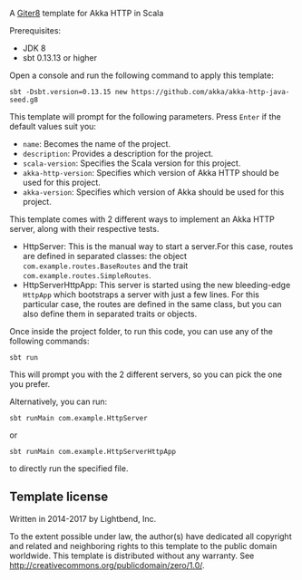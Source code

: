 A [Giter8][g8] template for Akka HTTP in Scala

Prerequisites:
- JDK 8
- sbt 0.13.13 or higher

Open a console and run the following command to apply this template:
 ```
sbt -Dsbt.version=0.13.15 new https://github.com/akka/akka-http-java-seed.g8
 ```

This template will prompt for the following parameters. Press `Enter` if the default values suit you:
- `name`: Becomes the name of the project.
- `description`: Provides a description for the project.
- `scala-version`: Specifies the Scala version for this project.
- `akka-http-version`: Specifies which version of Akka HTTP should be used for this project.
- `akka-version`: Specifies which version of Akka should be used for this project.

This template comes with 2 different ways to implement an Akka HTTP server, along with their respective tests.

- HttpServer: This is the manual way to start a server.For this case, routes are defined in separated classes: the object `com.example.routes.BaseRoutes` 
and the trait `com.example.routes.SimpleRoutes`.
- HttpServerHttpApp: This server is started using the new bleeding-edge `HttpApp` which bootstraps a server with just a few lines.
For this particular case, the routes are defined in the same class, but you can also define them in separated traits or objects.

Once inside the project folder, to run this code, you can use any of the following commands:
```
sbt run
```
This will prompt you with the 2 different servers, so you can pick the one you prefer.

Alternatively, you can run:

```
sbt runMain com.example.HttpServer
```
or
```
sbt runMain com.example.HttpServerHttpApp
```
to directly run the specified file.


Template license
----------------
Written in 2014-2017 by Lightbend, Inc.

To the extent possible under law, the author(s) have dedicated all copyright and related
and neighboring rights to this template to the public domain worldwide.
This template is distributed without any warranty. See <http://creativecommons.org/publicdomain/zero/1.0/>.

[g8]: http://www.foundweekends.org/giter8/

